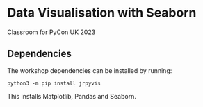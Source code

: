 # Data Visualisation with Seaborn

Classroom for PyCon UK 2023

## Dependencies

The workshop dependencies can be installed by running:

```
python3 -m pip install jrpyvis
```

This installs Matplotlib, Pandas and Seaborn.
